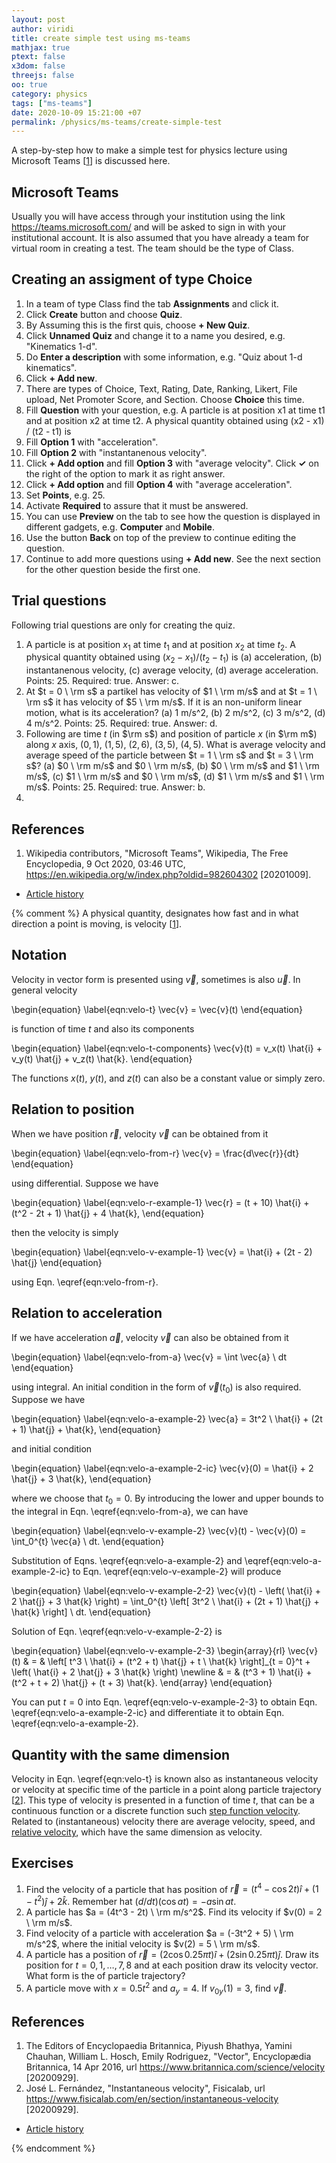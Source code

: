 ```yaml
---
layout: post
author: viridi
title: create simple test using ms-teams
mathjax: true
ptext: false
x3dom: false
threejs: false
oo: true
category: physics
tags: ["ms-teams"]
date: 2020-10-09 15:21:00 +07
permalink: /physics/ms-teams/create-simple-test
---
```

A step-by-step how to make a simple test for physics lecture using Microsoft Teams [[1](#ref1)] is discussed here.


## Microsoft Teams
Usually you will have access through your institution using the link <https://teams.microsoft.com/> and will be asked to sign in with your institutional account. It is also assumed that you have already a team for virtual room in creating a test. The team should be the type of Class.


## Creating an assigment of type Choice
1. In a team of type Class find the tab **Assignments** and click it.
2. Click **Create** button and choose **Quiz**.
3. By Assuming this is the first quis, choose **+ New Quiz**.
4. Click **Unnamed Quiz** and change it to a name you desired, e.g. "Kinematics 1-d".
5. Do **Enter a description** with some information, e.g. "Quiz about 1-d kinematics".
6. Click **+ Add new**.
7. There are types of Choice, Text, Rating, Date, Ranking, Likert, File upload, Net Promoter Score, and Section. Choose **Choice** this time.
8. Fill **Question** with your question, e.g. A particle is at position x1 at time t1 and at position x2 at time t2. A physical quantity obtained using (x2 - x1) / (t2 - t1) is
9. Fill **Option 1** with "acceleration".
10. Fill **Option 2** with "instantanenous velocity".
11. Click **+ Add option** and fill **Option 3** with "average velocity". Click **✓** on the right of the option to mark it as right answer.
12. Click **+ Add option** and fill **Option 4** with "average acceleration".
13. Set **Points**, e.g. 25.
14. Activate **Required** to assure that it must be answered.
15. You can use **Preview** on the tab to see how the question is displayed in different gadgets, e.g. **Computer** and **Mobile**.
16. Use the button **Back** on top of the preview to continue editing the question.
17. Continue to add more questions using **+ Add new**. See the next section for the other question beside the first one.

## Trial questions
Following trial questions are only for creating the quiz.
1. A particle is at position $x_1$ at time $t_1$ and at position $x_2$ at time $t_2$. A physical quantity obtained using $(x_2 - x_1) / (t_2 - t_1)$ is (a) acceleration, (b) instantanenous velocity, (c) average velocity, (d) average acceleration. Points: 25. Required: true. Answer: c.
2. At $t = 0 \ \rm s$ a partikel has velocity of $1 \ \rm m/s$ and at $t = 1 \ \rm s$ it has velocity of $5 \ \rm m/s$. If it is an non-uniform linear motion, what is its acceleration? (a) 1 m/s^2, (b) 2 m/s^2, (c) 3 m/s^2, (d) 4 m/s^2. Points: 25. Required: true. Answer: d.
3. Following are time $t$ (in $\rm s$) and position of particle $x$ (in $\rm m$) along $x$ axis, $(0, 1)$, $(1, 5)$, $(2, 6)$, $(3, 5)$, $(4, 5)$. What is average velocity and average speed of the particle between $t = 1 \ \rm s$ and $t = 3 \ \rm s$? (a) $0 \ \rm m/s$ and $0 \ \rm m/s$, (b) $0 \ \rm m/s$ and $1 \ \rm m/s$, (c) $1 \ \rm m/s$ and $0 \ \rm m/s$, (d) $1 \ \rm m/s$ and $1 \ \rm m/s$. Points: 25. Required: true. Answer: b.
4. 


## References
1. <a name="ref1"></a>Wikipedia contributors, "Microsoft Teams", Wikipedia, The Free Encyclopedia, 9 Oct 2020, 03:46 UTC, <https://en.wikipedia.org/w/index.php?oldid=982604302> [20201009].

+ [Article history](https://github.com/butiran/butiran.github.io/commits/master/_posts/phys/ms-teams/2020-10-09-create-simple-test.md)



{% comment %}
A physical quantity, designates how fast and in what direction a point is moving, is velocity [[1](#ref1)].


## Notation
Velocity in vector form is presented using $\vec{v}$, sometimes is also $\vec{u}$. In general velocity

\begin{equation}
\label{eqn:velo-t}
\vec{v} = \vec{v}(t)
\end{equation}

is function of time $t$ and also its components

\begin{equation}
\label{eqn:velo-t-components}
\vec{v}(t) = v_x(t) \hat{i} + v_y(t) \hat{j} + v_z(t) \hat{k}.
\end{equation}

The functions $x(t)$, $y(t)$, and $z(t)$ can also be a constant value or simply zero.


## Relation to position
When we have position $\vec{r}$, velocity $\vec{v}$ can be obtained from it

\begin{equation}
\label{eqn:velo-from-r}
\vec{v} = \frac{d\vec{r}}{dt}
\end{equation}

using differential. Suppose we have

\begin{equation}
\label{eqn:velo-r-example-1}
\vec{r} = (t + 10) \hat{i} + (t^2 - 2t + 1) \hat{j} + 4 \hat{k},
\end{equation}

then the velocity is simply

\begin{equation}
\label{eqn:velo-v-example-1}
\vec{v} = \hat{i} + (2t - 2) \hat{j}
\end{equation}

using Eqn. \eqref{eqn:velo-from-r}.


## Relation to acceleration
If we have acceleration $\vec{a}$, velocity $\vec{v}$ can also be obtained from it

\begin{equation}
\label{eqn:velo-from-a}
\vec{v} = \int \vec{a} \ dt
\end{equation}

using integral. An initial condition in the form of $\vec{v}(t_0)$ is also required. Suppose we have

\begin{equation}
\label{eqn:velo-a-example-2}
\vec{a} = 3t^2 \ \hat{i} + (2t + 1) \hat{j} + \hat{k},
\end{equation}

and initial condition

\begin{equation}
\label{eqn:velo-a-example-2-ic}
\vec{v}(0) = \hat{i} + 2 \hat{j} + 3 \hat{k},
\end{equation}

where we choose that $t_0 = 0$. By introducing the lower and upper bounds to the integral in Eqn. \eqref{eqn:velo-from-a}, we can have

\begin{equation}
\label{eqn:velo-v-example-2}
\vec{v}(t) - \vec{v}(0) = \int_0^{t} \vec{a} \ dt.
\end{equation}

Substitution of Eqns. \eqref{eqn:velo-a-example-2} and \eqref{eqn:velo-a-example-2-ic} to Eqn. \eqref{eqn:velo-v-example-2} will produce

\begin{equation}
\label{eqn:velo-v-example-2-2}
\vec{v}(t) - \left( \hat{i} + 2 \hat{j} + 3 \hat{k} \right) = \int_0^{t} \left[ 3t^2 \ \hat{i} + (2t + 1) \hat{j} + \hat{k} \right] \ dt.
\end{equation}

Solution of Eqn. \eqref{eqn:velo-v-example-2-2} is

\begin{equation}
\label{eqn:velo-v-example-2-3}
\begin{array}{rl}
\vec{v}(t) & = & \left[ t^3 \ \hat{i} + (t^2 + t) \hat{j} + t \ \hat{k} \right]_{t = 0}^t +
\left( \hat{i} + 2 \hat{j} + 3 \hat{k} \right) \newline
& = & (t^3 + 1) \hat{i} + (t^2 + t + 2) \hat{j} + (t + 3) \hat{k}.
\end{array}
\end{equation}

You can put $t = 0$ into Eqn. \eqref{eqn:velo-v-example-2-3} to obtain Eqn. \eqref{eqn:velo-a-example-2-ic} and differentiate it to obtain Eqn. \eqref{eqn:velo-a-example-2}.


## Quantity with the same dimension
Velocity in Eqn. \eqref{eqn:velo-t} is known also as instantaneous velocity or velocity at specific time of the particle in a point along particle trajectory [[2](#ref2)]. This type of velocity is presented in a function of time $t$, that can be a continuous function or a discrete function such [step function velocity](step-function-velocity). Related to (instantaneous) velocity there are average velocity, speed, and [relative velocity](relative-velocity), which have the same dimension as velocity.


## Exercises
1. Find the velocity of a particle that has position of $\vec{r} = (t^4 - \cos 2t) \hat{i} + (1 - t^2) \hat{j} + 2 \hat{k}$. Remember hat $(d/dt)(\cos at) = - a\sin at$.
2. A particle has $a = (4t^3 - 2t) \ \rm m/s^2$. Find its velocity if $v(0) = 2 \ \rm m/s$.
3. Find velocity of a particle with acceleration $a = (-3t^2 + 5) \ \rm m/s^2$, where the initial velocity is $v(2) = 5 \ \rm m/s$.
4. A particle has a position of $\vec{r} = (2 \cos 0.25\pi t) \hat{i} + (2 \sin 0.25\pi t) \hat{j}$. Draw its position for $t = 0, 1, \dots, 7, 8$ and at each position draw its velocity vector. What form is the of particle trajectory?
5. A particle move with $x = 0.5 t^2$ and $a_y = 4$. If $v_{0y}(1) = 3$, find $\vec{v}$. 


## References
1. <a name="ref1"></a>The Editors of Encyclopaedia Britannica, Piyush Bhathya, Yamini Chauhan, William L. Hosch, Emily Rodriguez, "Vector", Encyclopædia Britannica, 14 Apr 2016, url <https://www.britannica.com/science/velocity> [20200929].
2. <a name="ref1"></a>José L. Fernández, "Instantaneous velocity", Fisicalab, url <https://www.fisicalab.com/en/section/instantaneous-velocity>
[20200929].

+ [Article history](https://github.com/butiran/butiran.github.io/commits/master/_posts/phys/2020-09-05-velocity.md)

{% endcomment %}
